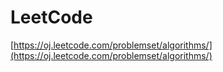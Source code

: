 # LeetCode
[https://oj.leetcode.com/problemset/algorithms/](https://oj.leetcode.com/problemset/algorithms/)
